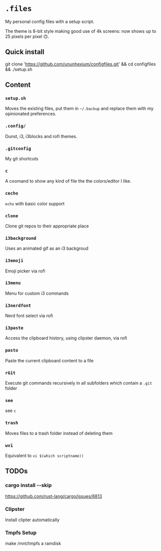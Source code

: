 # `.files`

My personal config files with a setup script.

The theme is 8-bit style making good use of 4k screens: now shows up to 25 pixels per pixel 🙃.

## Quick install

git clone 'https://github.com/ununhexium/configfiles.git' && cd configfiles && ./setup.sh

## Content

### `setup.sh`

Moves the existing files, put them in `~/.backup` and replace them with my opinionated preferences.

### `.config/`

Dunst, i3, i3blocks and rofi themes.

### `.gitconfig`

My git shortcuts

### `c`

A coomand to show any kind of file the the colors/editor I like.

### `cecho`

`echo` with basic color support

### `clone`

Clone git repos to their appropriate place

### `i3background`

Uses an animated gif as an i3 backgroud

### `i3emoji`

Emoji picker via rofi

### `i3menu`

Menu for custom i3 commands

### `i3nerdfont`

Nerd font select via rofi

### `i3paste`

Access the clipboard history, using clipster daemon, via rofi

### `pasto`

Paste the current clipboard content to a file

### `rGit`

Execute git commands recursively in all subfolders which contain a `.git` folder

### `see`

see `c`

### `trash`

Moves files to a trash folder instead of deleting them

### `wvi`

Equivalent to `vi $(which scriptname))`



## TODOs

### cargo install --skip

https://github.com/rust-lang/cargo/issues/6813

### Clipster

Install clipter automatically

### Tmpfs Setup

make /mnt/tmpfs a ramdisk

